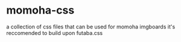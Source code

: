 # momoha-css
a collection of css files that can be used for momoha imgboards
it's reccomended to build upon futaba.css

